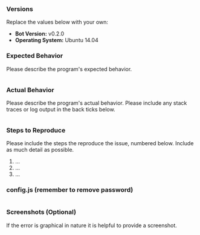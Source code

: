 ### Versions

Replace the values below with your own:

- **Bot Version:** v0.2.0
- **Operating System:** Ubuntu 14.04


### Expected Behavior

Please describe the program's expected behavior.

```

```

### Actual Behavior

Please describe the program's actual behavior. Please include any stack traces
or log output in the back ticks below.

```

```

### Steps to Reproduce

Please include the steps the reproduce the issue, numbered below. Include as
much detail as possible.

1. ...
2. ...
3. ...

### config.js (remember to remove password)
```

```

### Screenshots (Optional)

If the error is graphical in nature it is helpful to provide a screenshot. 
